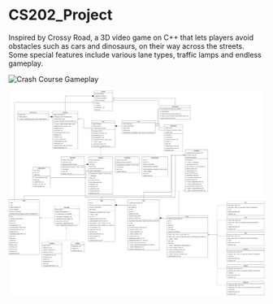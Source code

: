 # CS202_Project
Inspired by Crossy Road, a 3D video game on C++ that lets players avoid obstacles such as cars and dinosaurs, on their way across the streets. Some special features include various lane types, traffic lamps and endless gameplay.

![Crash Course Gameplay](asset/gameplay.gif)

![Crash Course UML](CrossyRoad.drawio.png)

